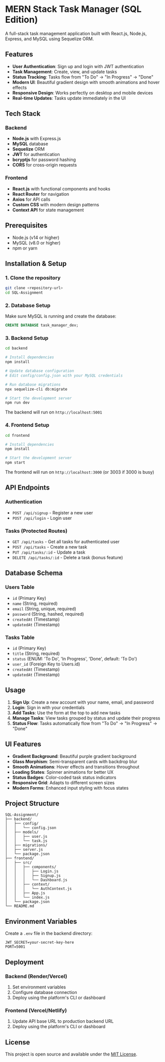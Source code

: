 # MERN Stack Task Manager (SQL Edition)

A full-stack task management application built with React.js, Node.js, Express, and MySQL using Sequelize ORM.

## Features

- **User Authentication**: Sign up and login with JWT authentication
- **Task Management**: Create, view, and update tasks
- **Status Tracking**: Tasks flow from "To Do" → "In Progress" → "Done"
- **Modern UI**: Beautiful gradient design with smooth animations and hover effects
- **Responsive Design**: Works perfectly on desktop and mobile devices
- **Real-time Updates**: Tasks update immediately in the UI

## Tech Stack

### Backend
- **Node.js** with Express.js
- **MySQL** database
- **Sequelize** ORM
- **JWT** for authentication
- **bcryptjs** for password hashing
- **CORS** for cross-origin requests

### Frontend
- **React.js** with functional components and hooks
- **React Router** for navigation
- **Axios** for API calls
- **Custom CSS** with modern design patterns
- **Context API** for state management

## Prerequisites

- Node.js (v14 or higher)
- MySQL (v8.0 or higher)
- npm or yarn

## Installation & Setup

### 1. Clone the repository
```bash
git clone <repository-url>
cd SQL-Assignment
```

### 2. Database Setup
Make sure MySQL is running and create the database:
```sql
CREATE DATABASE task_manager_dev;
```

### 3. Backend Setup
```bash
cd backend

# Install dependencies
npm install

# Update database configuration
# Edit config/config.json with your MySQL credentials

# Run database migrations
npx sequelize-cli db:migrate

# Start the development server
npm run dev
```

The backend will run on `http://localhost:5001`

### 4. Frontend Setup
```bash
cd frontend

# Install dependencies
npm install

# Start the development server
npm start
```

The frontend will run on `http://localhost:3000` (or 3003 if 3000 is busy)

## API Endpoints

### Authentication
- `POST /api/signup` - Register a new user
- `POST /api/login` - Login user

### Tasks (Protected Routes)
- `GET /api/tasks` - Get all tasks for authenticated user
- `POST /api/tasks` - Create a new task
- `PUT /api/tasks/:id` - Update a task
- `DELETE /api/tasks/:id` - Delete a task (bonus feature)

## Database Schema

### Users Table
- `id` (Primary Key)
- `name` (String, required)
- `email` (String, unique, required)
- `password` (String, hashed, required)
- `createdAt` (Timestamp)
- `updatedAt` (Timestamp)

### Tasks Table
- `id` (Primary Key)
- `title` (String, required)
- `status` (ENUM: 'To Do', 'In Progress', 'Done', default: 'To Do')
- `user_id` (Foreign Key to Users.id)
- `createdAt` (Timestamp)
- `updatedAt` (Timestamp)

## Usage

1. **Sign Up**: Create a new account with your name, email, and password
2. **Login**: Sign in with your credentials
3. **Add Tasks**: Use the form at the top to add new tasks
4. **Manage Tasks**: View tasks grouped by status and update their progress
5. **Status Flow**: Tasks automatically flow from "To Do" → "In Progress" → "Done"

## UI Features

- **Gradient Background**: Beautiful purple gradient background
- **Glass Morphism**: Semi-transparent cards with backdrop blur
- **Smooth Animations**: Hover effects and transitions throughout
- **Loading States**: Spinner animations for better UX
- **Status Badges**: Color-coded task status indicators
- **Responsive Grid**: Adapts to different screen sizes
- **Modern Forms**: Enhanced input styling with focus states

## Project Structure

```
SQL-Assignment/
├── backend/
│   ├── config/
│   │   └── config.json
│   ├── models/
│   │   ├── user.js
│   │   └── task.js
│   ├── migrations/
│   ├── server.js
│   └── package.json
├── frontend/
│   ├── src/
│   │   ├── components/
│   │   │   ├── Login.js
│   │   │   ├── Signup.js
│   │   │   └── Dashboard.js
│   │   ├── context/
│   │   │   └── AuthContext.js
│   │   ├── App.js
│   │   └── index.js
│   └── package.json
└── README.md
```

## Environment Variables

Create a `.env` file in the backend directory:
```env
JWT_SECRET=your-secret-key-here
PORT=5001
```

## Deployment

### Backend (Render/Vercel)
1. Set environment variables
2. Configure database connection
3. Deploy using the platform's CLI or dashboard

### Frontend (Vercel/Netlify)
1. Update API base URL to production backend URL
2. Deploy using the platform's CLI or dashboard




## License

This project is open source and available under the [MIT License](LICENSE). 
